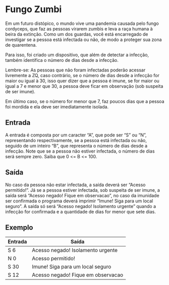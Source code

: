 
# Fungo Zumbi

Em um futuro distópico, o mundo vive uma pandemia causada pelo fungo cordyceps, que faz as pessoas virarem zumbis e leva a raça humana à beira da extinção. Como um dos guardas, você está encarregado de investigar se a pessoa está infectada ou não, de modo a proteger sua zona de quarentena.

Para isso, foi criado um dispositivo, que além de detectar a infecção, também identifica o número de dias desde a infecção.

Lembre-se: As pessoas que não foram infectadas poderão acessar livremente a ZQ, caso contrário, se o número de dias desde a infecção for maior ou igual à 30, isso quer dizer que a pessoa é imune, se for maior ou igual a 7 e menor que 30, a pessoa deve ficar em observação (sob suspeita de ser imune).

Em último caso, se o número for menor que 7, faz poucos dias que a pessoa foi mordida e ela deve ser imediatamente isolada.

## Entrada

A entrada é composta por um caracter “A”, que pode ser “S” ou “N”, representando respectivamente, se a pessoa está infectada ou não, seguido de um inteiro “B”, que representa o número de dias desde a infecção. Note que se a pessoa não estiver infectada, o número de dias será sempre zero. Saiba que 0 <= B <= 100.

## Saída

No caso da pessoa não estar infectada, a saída deverá ser “Acesso permitido!”. Já se a pessoa estiver infectada, sob suspeita de ser imune, a saída será “Acesso negado! Fique em observacao”, no caso da imunidade ser confirmada o programa deverá imprimir “Imune! Siga para um local seguro”. A saída só será “Acesso negado! Isolamento urgente” quando a infecção for confirmada e a quantidade de dias for menor que sete dias.

## Exemplo

| Entrada | Saída                              |
| ------- | ---------------------------------- |
| S 6     | Acesso negado! Isolamento urgente  |
| N 0     | Acesso permitido!                  |
| S 30    | Imune! Siga para um local seguro   |
| S 12    | Acesso negado! Fique em observacao |
